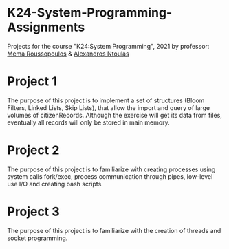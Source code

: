 # K24-System-Programming-Assignments

Projects for the course "K24:System Programming", 2021 by professor: [Mema Roussopoulos](http://cgi.di.uoa.gr/~mema/) & [Alexandros Ntoulas](http://cgi.di.uoa.gr/~antoulas/)

# Project 1

The purpose of this project is to implement a set of structures (Bloom Filters, Linked Lists, Skip Lists), that allow the import and query of large volumes of citizenRecords. Although the exercise will get its data from files, eventually all records will only be stored in main memory.

# Project 2

The purpose of this project is to familiarize with creating processes using system calls fork/exec, process communication through pipes, low-level use I/O and creating bash scripts.

# Project 3

The purpose of this project is to familiarize with the creation of threads and socket programming.
